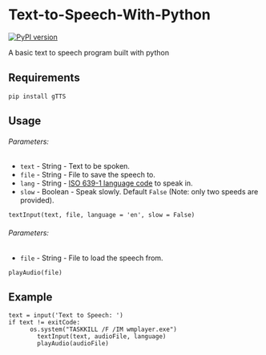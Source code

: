 # Text-to-Speech-With-Python
[![PyPI version](https://badge.fury.io/py/gTTS.svg)](https://badge.fury.io/py/gTTS)

A basic text to speech program built with python

## Requirements
```
pip install gTTS
```

## Usage
###### _Parameters:_
* `text` - String - Text to be spoken.
* `file` - String - File to save the speech to.
* `lang` - String - [ISO 639-1 language code](#lang_list) to speak in.
* `slow` - Boolean - Speak slowly. Default `False` (Note: only two speeds are provided).
```
textInput(text, file, language = 'en', slow = False)
```

###### _Parameters:_
* `file` - String - File to load the speech from.
```
playAudio(file)
```

## Example
```
text = input('Text to Speech: ')
if text != exitCode:
	  os.system("TASKKILL /F /IM wmplayer.exe")
		textInput(text, audioFile, language)
		playAudio(audioFile)
```
